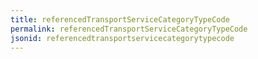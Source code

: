```yaml
---
title: referencedTransportServiceCategoryTypeCode
permalink: referencedTransportServiceCategoryTypeCode
jsonid: referencedtransportservicecategorytypecode
---
```

